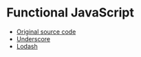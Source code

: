 # Functional JavaScript

- [Original source code][0]
- [Underscore][1]
- [Lodash][2]

[0]: https://github.com/funjs/book-source
[1]: http://underscorejs.org/
[2]: https://lodash.com
